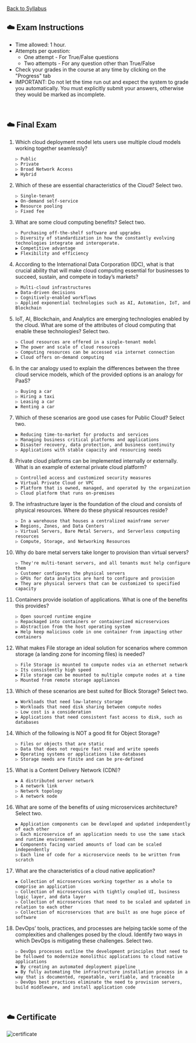 [Back to Syllabus](./README.md#course-syllabus)

## :cloud: Exam Instructions
- Time allowed: 1 hour.
- Attempts per question:
    - One attempt - For True/False questions
    - Two attempts - For any question other than True/False
- Check your grades in the course at any time by clicking on the "Progress" tab
- IMPORTANT: Do not let the time run out and expect the system to grade you automatically. You must explicitly submit your answers, otherwise they would be marked as incomplete.
<br>

## :cloud: Final Exam
1. Which cloud deployment model lets users use multiple cloud models working together seamlessly?
    ```
    ▷ Public
    ▷ Private
    ▷ Broad Network Access
    ▶ Hybrid
    ```

1. Which of these are essential characteristics of the Cloud? Select two.
    ```
    ▷ Single-tenant
    ▶ On-demand self-service
    ▶ Resource pooling
    ▷ Fixed fee
    ```

1. What are some cloud computing benefits? Select two.
    ```
    ▷ Purchasing off-the-shelf software and upgrades
    ▷ Diversity of standardization in how the constantly evolving technologies integrate and interoperate.
    ▶ Competitive advantage
    ▶ Flexibility and efficiency
    ```

1. According to the International Data Corporation (IDC), what is that crucial ability that will make cloud computing essential for businesses to succeed, sustain, and compete in today’s markets?
    ```
    ▷ Multi-cloud infrastructures
    ▶ Data-driven decisions
    ▷ Cognitively-enabled workflows
    ▷ Applied exponential technologies such as AI, Automation, IoT, and Blockchain
    ```

1. IoT, AI, Blockchain, and Analytics are emerging technologies enabled by the cloud. What are some of the attributes of cloud computing that enable these technologies? Select two.
    ```
    ▷ Cloud resources are offered in a single-tenant model
    ▶ The power and scale of cloud resources
    ▷ Computing resources can be accessed via internet connection
    ▶ Cloud offers on-demand computing
    ```

1. In the car analogy used to explain the differences between the three cloud service models, which of the provided options is an analogy for PaaS?
    ```
    ▷ Buying a car
    ▷ Hiring a taxi
    ▷ Leasing a car
    ▶ Renting a car
    ```

1. Which of these scenarios are good use cases for Public Cloud? Select two.
    ```
    ▶ Reducing time-to-market for products and services
    ▷ Managing business critical platforms and applications
    ▶ Disaster recovery, data protection, and business continuity
    ▷ Applications with stable capacity and resourcing needs
    ```

1. Private cloud platforms can be implemented internally or externally. What is an example of external private cloud platform?
    ```
    ▷ Controlled access and customized security measures
    ▶ Virtual Private Cloud or VPC
    ▷ Platform that is owned, managed, and operated by the organization
    ▷ Cloud platform that runs on-premises
    ```

1. The infrastructure layer is the foundation of the cloud and consists of physical resources. Where do these physical resources reside?
    ```
    ▷ In a warehouse that houses a centralized mainframe server
    ▶ Regions, Zones, and Data Centers
    ▷ Virtual Servers, Bare Metal Servers, and Serverless computing resources
    ▷ Compute, Storage, and Networking Resources
    ```

1. Why do bare metal servers take longer to provision than virtual servers?
    ```
    ▷ They're multi-tenant servers, and all tenants must help configure them
    ▷ Customer configures the physical servers
    ▷ GPUs for data analytics are hard to configure and provision
    ▶ They are physical servers that can be customized to specified capacity
    ```

1. Containers provide isolation of applications. What is one of the benefits this provides?
    ```
    ▷ Open sourced runtime engine
    ▷ Repackaged into containers or containerized microservices
    ▷ Abstraction from the host operating system
    ▶ Help keep malicious code in one container from impacting other containers
    ```

1. What makes File storage an ideal solution for scenarios where common storage (a landing zone for incoming files) is needed?
    ```
    ▷ File Storage is mounted to compute nodes via an ethernet network
    ▷ Its consistently high speed
    ▶ File storage can be mounted to multiple compute nodes at a time
    ▷ Mounted from remote storage appliances
    ```

1. Which of these scenarios are best suited for Block Storage? Select two.
    ```
    ▶ Workloads that need low-latency storage
    ▷ Workloads that need disk sharing between compute nodes
    ▷ Low cost is a consideration
    ▶ Applications that need consistent fast access to disk, such as databases
    ```

1. Which of the following is NOT a good fit for Object Storage?
    ```         
    ▷ Files or objects that are static
    ▷ Data that does not require fast read and write speeds
    ▶ Operating systems or applications like databases
    ▷ Storage needs are finite and can be pre-defined
    ```

1. What is a Content Delivery Network (CDN)?
    ```
    ▶ A distributed server network
    ▷ A network link
    ▷ Network topology
    ▷ A network node
    ```

1. What are some of the benefits of using microservices architecture? Select two.
    ```
    ▶ Application components can be developed and updated independently of each other
    ▷ Each microservice of an application needs to use the same stack and runtime environment
    ▶ Components facing varied amounts of load can be scaled independently
    ▷ Each line of code for a microservice needs to be written from scratch
    ```

1. What are the characteristics of a cloud native application?
    ```
    ▶ Collection of microservices working together as a whole to comprise an application
    ▷ Collection of microservices with tightly coupled UI, business logic layer, and data layer
    ▷ Collection of microservices that need to be scaled and updated in relation to each other
    ▷ Collection of microservices that are built as one huge piece of software
    ```

1. DevOps’ tools, practices, and processes are helping tackle some of the complexities and challenges posed by the cloud. Identify two ways in which DevOps is mitigating these challenges. Select two.
    ```
    ▷ DevOps processes outline the development principles that need to be followed to modernize monolithic applications to cloud native applications
    ▶ By creating an automated deployment pipeline
    ▶ By fully automating the infrastructure installation process in a way that is documented, repeatable, verifiable, and traceable
    ▷ DevOps best practices eliminate the need to provision servers, build middleware, and install application code
    ```
<br>

## :cloud: Certificate
![certificate](https://user-images.githubusercontent.com/60066472/85154490-7bc99800-b292-11ea-9fd5-f5f78addd1e6.PNG)

